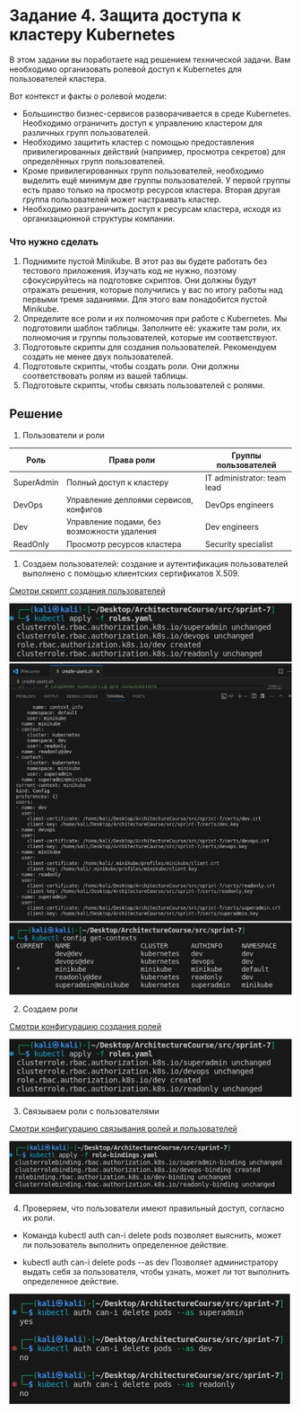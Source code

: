 # Задание 4. Защита доступа к кластеру Kubernetes

В этом задании вы поработаете над решением технической задачи. Вам необходимо организовать ролевой доступ к Kubernetes для пользователей кластера.

Вот контекст и факты о ролевой модели:
- Большинство бизнес-сервисов разворачивается в среде Kubernetes. Необходимо ограничить доступ к управлению кластером для различных групп пользователей.
- Необходимо защитить кластер с помощью предоставления привилегированных действий (например, просмотра секретов) для определённых групп пользователей.
- Кроме привилегированных групп пользователей, необходимо выделить ещё минимум две группы пользователей. У первой группы есть право только на просмотр ресурсов кластера. Вторая другая группа пользователей может настраивать кластер.
- Необходимо разграничить доступ к ресурсам кластера, исходя из организационной структуры компании.

### Что нужно сделать

1. Поднимите пустой Minikube. В этот раз вы будете работать без тестового приложения. Изучать код не нужно, поэтому сфокусируйтесь на подготовке скриптов. Они должны будут отражать решения, которые получились у вас по итогу работы над первыми тремя заданиями. Для этого вам понадобится пустой Minikube.
2. Определите все роли и их полномочия при работе с Kubernetes. Мы подготовили шаблон таблицы. Заполните её: укажите там роли, их полномочия и группы пользователей, которые им соответствуют.
3. Подготовьте скрипты для создания пользователей. Рекомендуем создать не менее двух пользователей.
4. Подготовьте скрипты, чтобы создать роли. Они должны соответствовать ролям из вашей таблицы.
5. Подготовьте скрипты, чтобы связать пользователей с ролями.

## Решение

1. Пользователи и роли

| Роль  | Права роли | Группы пользователей |
| --- | --- | --- |
| SuperAdmin | Полный доступ к кластеру | IT administrator: team lead |
| DevOps | Управление деплоями сервисов, конфигов | DevOps engineers |
| Dev | Управление подами, без возможности удаления | Dev engineers |
| ReadOnly | Просмотр ресурсов кластера | Security specialist |


1. Создаем пользователей: создание и аутентификация пользователей выполнено с помощью клиентских сертификатов X.509.

[Смотри скрипт создания пользователей](./create-users.sh)

![create-users](./create-roles-result.png)
![kubectl-config-view](./create-users-results-2.png)
![kubectl-config-get-contexts](./create-users-results-3.png)

2. Создаем роли

[Смотри конфигурацию создания ролей](./roles.yaml)

![roles](./create-roles-result.png)

3. Связываем роли с пользователями

[Смотри конфигурацию связывания ролей и пользователей](./role-bindings.yaml)

![role-bindings](./role-bindings-results.png)

4. Проверяем, что пользователи имеют правильный доступ, согласно их роли.

- Команда kubectl auth can-i delete pods позволяет выяснить, может ли пользователь выполнить определенное действие.

- kubectl auth can-i delete pods --as dev
Позволяет администратору выдать себя за пользователя, чтобы узнать, может ли тот выполнить определенное действие.

![test-roles](./test-users-and-roles.png)
